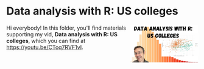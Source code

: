 # Data analysis with R: US colleges
[<img src="college thumb.jpg" align="right" height="100" />](<https://youtu.be/CToq7RVF1vI>)

Hi everybody! In this folder, you'll find materials supporting my vid, **Data analysis with R: US colleges**, which you can find at <https://youtu.be/CToq7RVF1vI>. 

